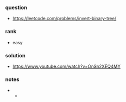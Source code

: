 ### question
- https://leetcode.com/problems/invert-binary-tree/

### rank
- easy

### solution
- https://www.youtube.com/watch?v=OnSn2XEQ4MY
### notes
- -